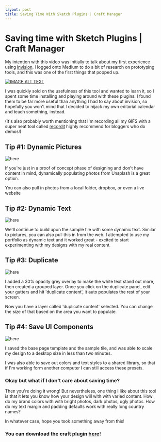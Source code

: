 ```yaml
---
layout: post
title: Saving Time With Sketch Plugins | Craft Manager
---
```

# Saving time with Sketch Plugins | Craft Manager

My intention with this video was initially to talk about my first experience using [invision](https://projects.invisionapp.com/share/UB7G76ARQ#/151679692_Home). I logged onto Medium to do a bit of research on prototyping tools, and this was one of the first things that popped up. 


[![IMAGE ALT TEXT](http://img.youtube.com/vi/VcGRcVmWUdk/0.jpg)](https://www.youtube.com/watch?v=VcGRcVmWUdk "Video Title")

I was quickly sold on the usefulness of this tool and wanted to learn it, so I spent some time installing and playing around with these plugins. I found them to be far more useful than anything I had to say about invision, so hopefully you won't mind that I decided to hijack my own editorial calendar and teach something, instead.

(It's also probably worth mentioning that I'm recording all my GIFS with a super neat tool called [recordit](http://recordit.co/) highly recommend for bloggers who do demos!)

## Tip #1: Dynamic Pictures

![here](http://g.recordit.co/1xjwGChRf3.gif)

If you're just in a proof of concept phase of designing and don't have content in mind, dynamically populating photos from Unsplash is a great option. 

You can also pull in photos from a local folder, dropbox, or even a live website

## Tip #2: Dynamic Text
![here](http://g.recordit.co/IwTutueu1z.gif)

We'll continue to build upon the sample tile with some dynamic text. Similar to pictures, you can also pull this in from the web. I attempted to use my portfolio as dynamic text and it worked great - excited to start experimenting with my designs with my real content. 

## Tip #3: Duplicate

![here](http://g.recordit.co/8b1jopLsrc.gif)

I added a 30% opacity grey overlay to make the white text stand out more, then created a grouped layer. Once you click on the duplicate panel, edit your gutters and hit 'duplicate content', it auto populates the rest of your screen. 

Now you have a layer called 'duplicate content' selected. You can change the size of that based on the area you want to populate.

## Tip #4: Save UI Components

![here](http://g.recordit.co/NPyu1ErALN.gif)

I saved the base page template and the sample tile, and was able to scale my design to a desktop size in less than two minutes.

I was also able to save out colors and text styles to a shared library, so that if I'm working form another computer I can still access these presets.

### Okay but what if I don't care about saving time?

Then you're doing it wrong! But nevertheless, one thing I like about this tool is that it lets you know how your design will with with varied content. How do my brand colors with with bright photos, dark photos, ugly photos. How do my text margin and padding defaults work with really long country names? 

In whatever case, hope you took something away from this! 

### You can download the craft plugin [here](https://www.invisionapp.com/craft)!



